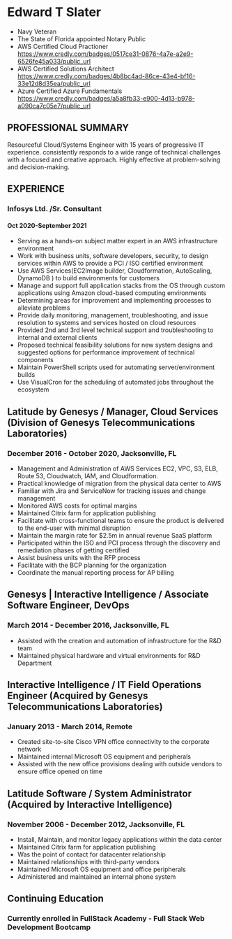 # Edward T Slater #
- Navy Veteran
- The State of Florida appointed Notary Public
- AWS Certified Cloud Practioner  https://www.credly.com/badges/0517ce31-0876-4a7e-a2e9-6526fe45a033/public_url
- AWS Certified Solutions Architect https://www.credly.com/badges/4b8bc4ad-86ce-43e4-bf16-33e12d8d35ea/public_url 
- Azure Certified Azure Fundamentals https://www.credly.com/badges/a5a8fb33-e900-4d13-b978-a090ca7c05e7/public_url



## PROFESSIONAL SUMMARY
Resourceful Cloud/Systems Engineer with 15 years of progressive IT experience. consistently responds to a wide range of technical challenges with a focused and creative approach. Highly effective at problem-solving and decision-making. 


## EXPERIENCE

### Infosys Ltd. /Sr. Consultant
#### Oct 2020-September 2021

- Serving as a hands-on subject matter expert in an AWS infrastructure environment
- Work with business units, software developers, security, to design services within AWS to provide a PCI / ISO certified environment
- Use  AWS Services(EC2Image builder, Cloudformation, AutoScaling, DynamoDB ) to build environments for customers
- Manage and support full application stacks from the OS through custom applications using Amazon cloud-based computing environments
- Determining areas for improvement and implementing processes to alleviate problems
- Provide daily monitoring, management, troubleshooting, and issue resolution to systems and services hosted on cloud resources
- Provided 2nd and 3rd level technical support and troubleshooting to internal and external clients
- Proposed technical feasibility solutions for new system designs and suggested options for performance improvement of technical components
- Maintain PowerShell scripts used for automating server/environment builds
- Use VisualCron for the scheduling of automated jobs throughout the ecosystem

## Latitude by Genesys  / Manager, Cloud Services (Division of Genesys Telecommunications Laboratories)
### December 2016 - October 2020, Jacksonville, FL
- Management and Administration of AWS Services EC2, VPC, S3, ELB, Route 53, Cloudwatch, IAM, and Cloudformation.
- Practical knowledge of migration from the physical data center to AWS
- Familiar with Jira and ServiceNow for tracking issues and change management
- Monitored AWS costs for optimal margins
- Maintained Citrix farm for application publishing
- Facilitate with cross-functional teams to ensure the product is delivered to the end-user with minimal disruption
- Maintain the margin rate for $2.5m in annual revenue SaaS platform
- Participated within the ISO and PCI process through the discovery and remediation phases of getting certified
- Assist business units with the RFP process
- Facilitate with the BCP planning  for the organization
- Coordinate the manual reporting process for AP billing

## Genesys | Interactive Intelligence / Associate Software Engineer, DevOps 
### March 2014 - December 2016, Jacksonville, FL
- Assisted with the creation and automation of infrastructure for the R&D team
- Maintained physical hardware and virtual environments for R&D Department

## Interactive Intelligence / IT Field Operations Engineer (Acquired by Genesys Telecommunications Laboratories)
### January 2013 - March 2014, Remote
- Created site-to-site Cisco VPN office connectivity to the corporate network
- Maintained internal Microsoft OS equipment and peripherals
- Assisted with the new office provisions dealing with outside vendors to ensure office opened on time

## Latitude Software / System Administrator (Acquired by Interactive Intelligence)
### November 2006 - December 2012, Jacksonville, FL
- Install, Maintain, and monitor legacy applications within the data center 
- Maintained Citrix farm for application publishing
- Was the point of contact for datacenter relationship
- Maintained relationships with third-party vendors
- Maintained Microsoft OS equipment and office peripherals
- Administered and maintained an internal phone system

 
## Continuing Education
 
### Currently enrolled in FullStack Academy - Full Stack Web Development Bootcamp
 

